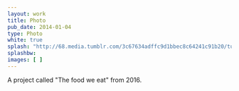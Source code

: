 ```yaml
---
layout: work
title: Photo
pub_date: 2014-01-04
type: Photo
white: true
splash: "http://68.media.tumblr.com/3c67634adffc9d1bbec8c64241c91b20/tumblr_otwuhi9niX1s771xno1_1280.jpg"
splashbw:
images: [ ]
---
```

A project called "The food we eat" from 2016.
